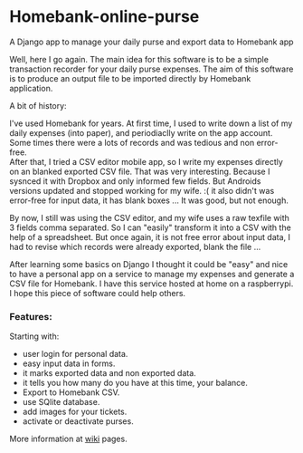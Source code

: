 # Homebank-online-purse
A Django app to manage your daily purse and export data to Homebank app

Well, here I go again. The main idea for this software is to be a simple transaction recorder for your daily purse expenses. The aim of this software is to produce an output file to be imported directly by Homebank application.

A bit of history:  

I've used Homebank for years. At first time, I used to write down a list of my daily expenses (into paper), and periodiaclly write on the app account. Some times there were a lots of records and was tedious and non error-free.  
After that, I tried a CSV editor mobile app, so I write my expenses directly on an blanked exported CSV file. That was very interesting. Because I sysnced it with Dropbox and only informed few fields. But Androids versions updated and stopped working for my wife. :(  it also didn't was error-free for input data, it has blank boxes ...  It was good, but not enough.  

By now, I still was using the CSV editor, and my wife uses a raw texfile with 3 fields comma separated. So I can "easily" transform it into a CSV with the help of a spreadsheet. But once again, it is not free error about input data, I had to revise which records were already exported, blank the file ...  

After learning some basics on Django I thought it could be "easy" and nice to have a personal app on a service to manage my expenses and generate a CSV file for Homebank. I have this service hosted at home on a raspberrypi. I hope this piece of software could help others.

### Features:  
Starting with:  
 - user login for personal data.
 - easy input data in forms.
 - it marks exported data and non exported data.
 - it tells you how many do you have at this time, your balance.
 - Export to Homebank CSV.
 - use SQlite database.
 - add images for your tickets.
 - activate or deactivate purses.

More information at [wiki](https://github.com/pablo33/Homebank-online-purse/wiki) pages.
